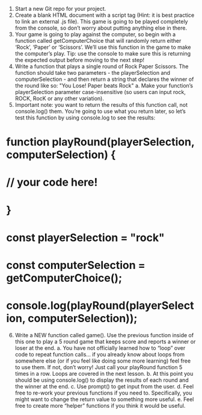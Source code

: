 1.	Start a new Git repo for your project.
2.	Create a blank HTML document with a script tag (Hint: it is best practice to link an external .js file). This game is going to be played completely from the console, so don’t worry about putting anything else in there.
3.	Your game is going to play against the computer, so begin with a function called getComputerChoice that will randomly return either ‘Rock’, ‘Paper’ or ‘Scissors’. We’ll use this function in the game to make the computer’s play. Tip: use the console to make sure this is returning the expected output before moving to the next step!
4.	Write a function that plays a single round of Rock Paper Scissors. The function should take two parameters - the playerSelection and computerSelection - and then return a string that declares the winner of the round like so: "You Lose! Paper beats Rock"
a.	Make your function’s playerSelection parameter case-insensitive (so users can input rock, ROCK, RocK or any other variation).
5.	Important note: you want to return the results of this function call, not console.log() them. You’re going to use what you return later, so let’s test this function by using console.log to see the results:

# function playRound(playerSelection, computerSelection) {
#  // your code here!
# }

# const playerSelection = "rock"
# const computerSelection = getComputerChoice();

# console.log(playRound(playerSelection, computerSelection));
 
6.	Write a NEW function called game(). Use the previous function inside of this one to play a 5 round game that keeps score and reports a winner or loser at the end.
a.	You have not officially learned how to “loop” over code to repeat function calls… if you already know about loops from somewhere else (or if you feel like doing some more learning) feel free to use them. If not, don’t worry! Just call your playRound function 5 times in a row. Loops are covered in the next lesson.
b.	At this point you should be using console.log() to display the results of each round and the winner at the end.
c.	Use prompt() to get input from the user.
d.	Feel free to re-work your previous functions if you need to. Specifically, you might want to change the return value to something more useful.
e.	Feel free to create more “helper” functions if you think it would be useful.



